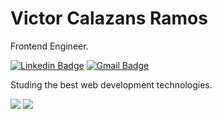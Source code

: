 # Victor Calazans Ramos 

Frontend Engineer.

[![Linkedin Badge](https://img.shields.io/badge/-Victor%20Calazans-66cc?style=flat-square&logo=Linkedin&logoColor=white&link=https://www.linkedin.com/in/victor-calazans-ramos/)](https://www.linkedin.com/in/victor-calazans-ramos/) 
[![Gmail Badge](https://img.shields.io/badge/-victor.folfer@gmail.com-66cc?style=flat-square&logo=Gmail&logoColor=white&link=mailto:victor.folfer@gmail.com)](mailto:victor.folfer@gmail.com)

Studing the best web development technologies.

![](https://github-readme-stats.vercel.app/api/top-langs/?username=folfer&hide_border=true)
![](https://github-readme-stats.vercel.app/api?username=folfer&show_icons=true&hide_border=true&hide=["stars","prs"])
